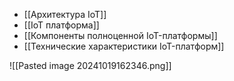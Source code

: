 - [[Архитектура IoT]]
- [[IoT платформа]]
- [[Компоненты полноценной IoT-платформы]]
- [[Технические характеристики IoT-платформ]]

![[Pasted image 20241019162346.png]]

